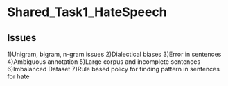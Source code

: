 # Shared_Task1_HateSpeech

## Issues
1)Unigram, bigram, n-gram issues
2)Dialectical biases
3)Error in sentences
4)Ambiguous annotation
5)Large corpus and incomplete sentences
6)Imbalanced Dataset
7)Rule based policy for finding pattern in sentences for hate
